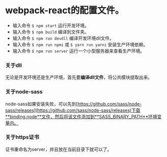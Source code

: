 # webpack-react的配置文件。

* 输入命令 `$ npm start` 运行开发环境。
* 输入命令 `$ npm build` 编译到文件夹。
* 输入命令 `$ npm run devdll` 编译开发环境dll文件。
* 输入命令 `$ npm run npmi` 或 `$ yarn run yarni` 安装生产环境依赖。
* 输入命令 `$ npm run server` 运行一个小型服务器来查看生产环境。

### 关于dll

无论是开发环境还是生产环境，首先要**编译dll文件**，将公共模块提取出来。

### 关于node-sass

node-sass如果安装失败，可以先到[https://github.com/sass/node-sass/releases](https://github.com/sass/node-sass/releases)下载**binding.node**文件，然后将该文件添加到**SASS_BINARY_PATH**环境变量内。

### 关于https证书
证书重命名为server，并且放在当前目录下就可以了。